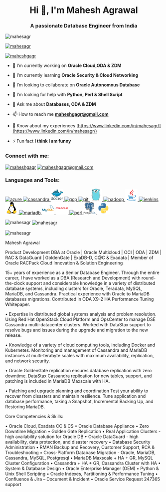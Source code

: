 <h1 align="center">Hi 👋, I'm Mahesh Agrawal</h1>
<h3 align="center">A passionate Database Engineer from India</h3>

<p align="left"> <img src="https://komarev.com/ghpvc/?username=mahesagr&label=Profile%20views&color=0e75b6&style=flat" alt="mahesagr" /> </p>

<p align="left"> <a href="https://github.com/ryo-ma/github-profile-trophy"><img src="https://github-profile-trophy.vercel.app/?username=mahesagr" alt="mahesagr" /></a> </p>

<p align="left"> <a href="https://twitter.com/maheshgagr" target="blank"><img src="https://img.shields.io/twitter/follow/maheshgagr?logo=twitter&style=for-the-badge" alt="maheshgagr" /></a> </p>

- 🔭 I’m currently working on **Oracle Cloud,ODA & ZDM**

- 🌱 I’m currently learning **Oracle Security & Cloud Networking**

- 👯 I’m looking to collaborate on **Oracle Autonomous Database**

- 🤝 I’m looking for help with **Python, Perl & Shell Script**

- 💬 Ask me about **Databases, ODA & ZDM**

- 📫 How to reach me **maheshgagr@gmail.com**

- 📄 Know about my experiences [https://www.linkedin.com/in/mahesagr/](https://www.linkedin.com/in/mahesagr/)

- ⚡ Fun fact **I think I am funny**

<h3 align="left">Connect with me:</h3>
<p align="left">
<a href="https://twitter.com/maheshgagr" target="blank"><img align="center" src="https://raw.githubusercontent.com/rahuldkjain/github-profile-readme-generator/master/src/images/icons/Social/twitter.svg" alt="maheshgagr" height="30" width="40" /></a>
<a href="https://linkedin.com/in/maheshgagr@gmail.com" target="blank"><img align="center" src="https://raw.githubusercontent.com/rahuldkjain/github-profile-readme-generator/master/src/images/icons/Social/linked-in-alt.svg" alt="maheshgagr@gmail.com" height="30" width="40" /></a>
</p>

<h3 align="left">Languages and Tools:</h3>
<p align="left"> <a href="https://azure.microsoft.com/en-in/" target="_blank" rel="noreferrer"> <img src="https://www.vectorlogo.zone/logos/microsoft_azure/microsoft_azure-icon.svg" alt="azure" width="40" height="40"/> </a> <a href="https://cassandra.apache.org/" target="_blank" rel="noreferrer"> <img src="https://www.vectorlogo.zone/logos/apache_cassandra/apache_cassandra-icon.svg" alt="cassandra" width="40" height="40"/> </a> <a href="https://www.docker.com/" target="_blank" rel="noreferrer"> <img src="https://raw.githubusercontent.com/devicons/devicon/master/icons/docker/docker-original-wordmark.svg" alt="docker" width="40" height="40"/> </a> <a href="https://cloud.google.com" target="_blank" rel="noreferrer"> <img src="https://www.vectorlogo.zone/logos/google_cloud/google_cloud-icon.svg" alt="gcp" width="40" height="40"/> </a> <a href="https://git-scm.com/" target="_blank" rel="noreferrer"> <img src="https://www.vectorlogo.zone/logos/git-scm/git-scm-icon.svg" alt="git" width="40" height="40"/> </a> <a href="https://golang.org" target="_blank" rel="noreferrer"> <img src="https://raw.githubusercontent.com/devicons/devicon/master/icons/go/go-original.svg" alt="go" width="40" height="40"/> </a> <a href="https://hadoop.apache.org/" target="_blank" rel="noreferrer"> <img src="https://www.vectorlogo.zone/logos/apache_hadoop/apache_hadoop-icon.svg" alt="hadoop" width="40" height="40"/> </a> <a href="https://www.java.com" target="_blank" rel="noreferrer"> <img src="https://raw.githubusercontent.com/devicons/devicon/master/icons/java/java-original.svg" alt="java" width="40" height="40"/> </a> <a href="https://www.jenkins.io" target="_blank" rel="noreferrer"> <img src="https://www.vectorlogo.zone/logos/jenkins/jenkins-icon.svg" alt="jenkins" width="40" height="40"/> </a> <a href="https://www.linux.org/" target="_blank" rel="noreferrer"> <img src="https://raw.githubusercontent.com/devicons/devicon/master/icons/linux/linux-original.svg" alt="linux" width="40" height="40"/> </a> <a href="https://mariadb.org/" target="_blank" rel="noreferrer"> <img src="https://www.vectorlogo.zone/logos/mariadb/mariadb-icon.svg" alt="mariadb" width="40" height="40"/> </a> <a href="https://www.mysql.com/" target="_blank" rel="noreferrer"> <img src="https://raw.githubusercontent.com/devicons/devicon/master/icons/mysql/mysql-original-wordmark.svg" alt="mysql" width="40" height="40"/> </a> <a href="https://www.oracle.com/" target="_blank" rel="noreferrer"> <img src="https://raw.githubusercontent.com/devicons/devicon/master/icons/oracle/oracle-original.svg" alt="oracle" width="40" height="40"/> </a> <a href="https://www.perl.org/" target="_blank" rel="noreferrer"> <img src="https://api.iconify.design/logos-perl.svg" alt="perl" width="40" height="40"/> </a> <a href="https://www.postgresql.org" target="_blank" rel="noreferrer"> <img src="https://raw.githubusercontent.com/devicons/devicon/master/icons/postgresql/postgresql-original-wordmark.svg" alt="postgresql" width="40" height="40"/> </a> <a href="https://www.python.org" target="_blank" rel="noreferrer"> <img src="https://raw.githubusercontent.com/devicons/devicon/master/icons/python/python-original.svg" alt="python" width="40" height="40"/> </a> </p>

<p><img align="left" src="https://github-readme-stats.vercel.app/api/top-langs?username=mahesagr&show_icons=true&locale=en&layout=compact" alt="mahesagr" /></p>

<p>&nbsp;<img align="center" src="https://github-readme-stats.vercel.app/api?username=mahesagr&show_icons=true&locale=en" alt="mahesagr" /></p>

<p><img align="center" src="https://github-readme-streak-stats.herokuapp.com/?user=mahesagr&" alt="mahesagr" /></p>


Mahesh Agrawal 

Product Development DBA at Oracle | Oracle Multicloud | OCI | ODA | ZDM | RAC & DataGuard | GoldenGate | ExaDB-D, C@C & Exadata | Member of Oracle RACPack Cloud Innovation & Solution Engineering


15+ years of experience as a Senior Database Engineer. Through the entire career, I have worked as a DBA (Research and Development) with round-the-clock support and considerable knowledge in a variety of distributed database systems, including clusters for Oracle, Teradata, MySQL, MariaDB, and Cassandra. Practical experience with Oracle to MariaDB databases migrations. Contributed in ODA X9-2 HA Performance Tuning Whitepaper.

• Expertise in distributed global systems analysis and problem resolution. Using Red Hat OpenStack Cloud Platform and OpsCenter to manage DSE Cassandra multi-datacenter clusters. Worked with DataStax support to resolve bugs and issues during the upgrade and migration to the new release.

• Knowledge of a variety of cloud computing tools, including Docker and Kubernetes. Monitoring and management of Cassandra and MariaDB instances at multi-terabyte scales with maximum availability, replication, and network security.

• Oracle GoldenGate replication ensures database replication with zero downtime. DataStax Cassandra replication for new tables, support, and patching is included in MariaDB Maxscale with HA.

• Patching and upgrade planning and coordination Test your ability to recover from disasters and maintain resilience. Tune application and database performance, taking a Snapshot, Incremental Backing Up, and Restoring MariaDB.

Core Competencies & Skills: 

• Oracle Cloud, Exadata CC & CS
• Oracle Database Appliance
• Zero Downtime Migration
• Golden Gate Replication
• Real Application Clusters - high availability solution for Oracle DB
• Oracle DataGuard - high availability, data protection, and disaster recovery
• Database Security Administration
• RMAN Backup and Recovery, Customer Support, RCA & Troubleshooting
• Cross-Platform Database Migration - Oracle, MariaDB, Cassandra, MySQL, Postgresql
• MariaDB Maxscale + HA + GR, MySQL Cluster Configuration
• Cassandra + HA + GR, Cassandra Cluster with HA 
• System & Database Design 
• Oracle Enterprise Manager (OEM) 
• Python & Unix Shell Scripting 
• Oracle Indexes, Partitioning & Performance Tuning
• Confluence & Jira – Document & Incident
• Oracle Service Request 24*7*365 support
